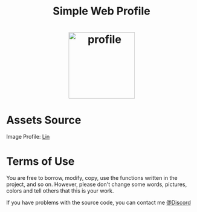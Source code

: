<h1 align="center">Simple Web Profile<h1>
<p align="center" width="100%">
    <img height="175px" src="https://i.imgur.com/W6mUoiN.png" alt="profile">
</p>

# Assets Source

<!-- Image Background Source: [Wallpapper Engine](https://steamcommunity.com/sharedfiles/filedetails/?id=2795211854)<br> -->
Image Profile: [Lin](https://www.toweroffantasy-global.com/images/Lin-a.jpg)

# Terms of Use

You are free to borrow, modify, copy, use the functions written in the project, and so on. However, please don't change some words, pictures, colors and tell others that this is your work.

If you have problems with the source code, you can contact me [@Discord](https://discord.com/users/442224069899976707)
